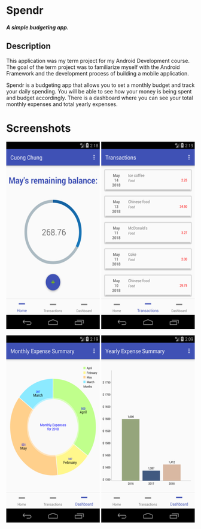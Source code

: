 # Spendr
##### A simple budgeting app.

## Description
This application was my term project for my Android Development course. The goal of the term project was to familiarize myself with the Android Framework and the development process of building a mobile application.

Spendr is a budgeting app that allows you to set a monthly budget and track your daily spending. You will be able to see how your money is being spent and budget accordingly. There is a dashboard where you can see your total monthly expenses and total yearly expenses.

# Screenshots
<img src="https://raw.githubusercontent.com/cqchung619/Spendr/master/images/01%20Home.png" height="500" width="250"> <img src="https://raw.githubusercontent.com/cqchung619/Spendr/master/images/02%20Transaction%20List.png" height="500" width="250">

<img src="https://raw.githubusercontent.com/cqchung619/Spendr/master/images/03-1%20Dashboard%20Pie%20Chart.png" height="500" width="250"> <img src="https://raw.githubusercontent.com/cqchung619/Spendr/master/images/03-2%20Dashboard%20Bar%20Chart.png" height="500" width="250">
